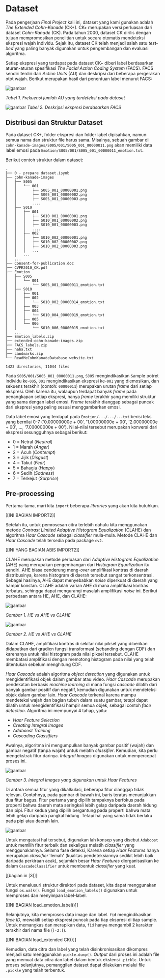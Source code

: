 # Dataset

Pada pengerjaan *Final Project* kali ini, dataset yang kami gunakan adalah *The Extended Cohn-Kanade* (CK+). CK+ merupakan versi perluasan dari dataset *Cohn-Kanade* (CK). Pada tahun 2000, dataset CK dirilis dengan tujuan mempromosikan penelitian untuk secara otomatis mendeteksi ekspresi wajah individu. Sejak itu, dataset CK telah menjadi salah satu *test-bed* yang paling banyak digunakan untuk pengembangan dan evaluasi algoritma.

Setiap ekspresi yang terdapat pada dataset CK+ diberi label berdasarkan aturan-aturan spesifikasi *The Facial Action Coding System* (FACS). FACS sendiri terdiri dari *Action Units* (AU) dan deskripsi dari beberapa pergerakan otot wajah. Berikut merupakan hasil dari penentuan label menurut FACS:

![gambar](img/facs%20(2).PNG)

*Tabel 1. Frekuensi jumlah AU yang terdeteksi pada dataset*

![gambar](img/facs.PNG)
*Tabel 2. Deskripsi ekspresi berdasarkan FACS*

## Distribusi dan Struktur Dataset

Pada dataset CK+, folder ekspresi dan folder label dipisahkan, namun semua nama dan struktur file harus sama. Misalnya, sebuah gambar di `cohn-kanade-images/S005/001/S005_001_00000011.png` akan memiliki data label emosi pada `Emotion/S005/001/S005_001_00000011_emotion.txt`.

Berikut contoh struktur dalam dataset:
```
.
├── 0 - prepare dataset.ipynb
├── cohn-kanade-images
│   ├── S005
│   │   └── 001
│   │       ├── S005_001_00000001.png
│   │       ├── S005_001_00000002.png
│   │       ├── S005_001_00000003.png
│   │       ....
│   ├── S010
│   │   ├── 001
│   │   │   ├── S010_001_00000001.png
│   │   │   ├── S010_001_00000002.png
│   │   │   ├── S010_001_00000003.png
│   │   │   ....
│   │   ├── 002
│   │   │   ├── S010_002_00000001.png
│   │   │   ├── S010_002_00000002.png
│   │   │   ├── S010_002_00000003.png
│   │   │   ...
│   │   ...
│   ...
├── Consent-for-publication.doc
├── CVPR2010_CK.pdf
├── Emotion
│   ├── S005
│   │   └── 001
│   │       └── S005_001_00000011_emotion.txt
│   ├── S010
│   │   ├── 001
│   │   ├── 002
│   │   │   └── S010_002_00000014_emotion.txt
│   │   ├── 003
│   │   ├── 004
│   │   │   └── S010_004_00000019_emotion.txt
│   │   ├── 005
│   │   └── 006
│   │       └── S010_006_00000015_emotion.txt
│   ...
├── Emotion_labels.zip
├── extended-cohn-kanade-images.zip
├── FACS_labels.zip
├── haha.txt
├── Landmarks.zip
└── ReadMeCohnKanadeDatabase_website.txt

1423 directories, 11044 files
```

Pada `S005/001/S005_001_00000011.png`, `S005` mengindikasikan `S`ample potret individu ke-`005`, `001` mengindikasikan ekspresi ke-`001` yang diemosikan, dan sekuens terakhir (contoh: `00000011`) merupakan urutan *frame* dari setiap ekspresi. Oleh karena itu, walaupun terdapat banyak *frame* pada penangkapan setiap ekspresi, hanya *frame* terakhir yang memiliki struktur yang sama dengan label emosi. *Frame* terakhir dianggap sebagai puncak dari ekspresi yang paling sesuai menggambarkan emosi.

Data label emosi yang terdapat pada `Emotion/.../.../...txt` berisi teks yang bernilai 0-7 ('0.00000000e + 00', '1.00000000e + 00', '2.00000000e + 00', ..., '7.00000000e + 00'). Nilai-nilai tersebut merupakan konversi dari ekspresi sesungguhnya sebagai berikut:
- 0 = Netral (*Neutral*)
- 1 = Marah (*Anger*)
- 2 = Acuh (*Contempt*)
- 3 = Jijik (*Disgust*)
- 4 = Takut (*Fear*)
- 5 = Bahagia (*Happy*)
- 6 = Sedih (*Sadness*)
- 7 = Terkejut (*Surprise*)

## Pre-processing

Pertama-tama, mari kita ``import`` beberapa *libraries* yang akan kita butuhkan.

[[INI BAGIAN IMPORT2]]

Setelah itu, untuk pemrosesan citra terlebih dahulu kita menggunakan metode *Contrast Limited Adaptive Histogram Equalization* (CLAHE) dan algoritma *Haar Cascade* sebagai *classifier* mula-mula. Metode CLAHE dan *Haar Cascade* telah tersedia pada package ``cv2``.

[[INI YANG BAGIAN ABIS IMPORT2]]

CLAHE merupakan metode perluasan dari *Adaptive Histogram Equalization* (AHE) yang merupakan pengembangan dari *Histogram Equalization* itu sendiri. AHE biasa cenderung meng-*over* amplifikasi kontras di daerah distribusinya, karena histogram di daerah tersebut sangat terkonsentrasi. Sebagai hasilnya, AHE dapat menyebabkan *noise* diperkuat di daerah yang hampir konstan. CLAHE adalah varian AHE di mana amplifikasi kontras terbatas, sehingga dapat mengurangi masalah amplifikasi *noise* ini. Berikut perbedaan antara HE, AHE, dan CLAHE:

![gambar](img/clahe1.PNG)

*Gambar 1. HE vs AHE vs CLAHE*

![gambar](img/clahe2.PNG)

*Gambar 2. HE vs AHE vs CLAHE*

Dalam CLAHE, amplifikasi kontras di sekitar nilai piksel yang diberikan didapatkan dari gradien fungsi transformasi (sebanding dengan CDF) dan karenanya untuk nilai histogram pada nilai piksel tersebut. CLAHE membatasi amplifikasi dengan memotong histogram pada nilai yang telah ditentukan sebelum menghitung CDF. 

*Haar Cascade* adalah algoritma *object detection* yang digunakan untuk mengidentifikasi objek dalam gambar atau video. *Haar Cascade* merupakan pendekatan berbasis *machine learning* di mana fungsi *cascade* dilatih dari banyak gambar positif dan negatif, kemudian digunakan untuk mendeteksi objek dalam gambar lain. *Haar Cascade* terkenal karena mampu mendeteksi wajah dan bagian tubuh dalam suatu gambar, tetapi dapat dilatih untuk mengidentifikasi hampir semua objek, sebagai contoh *face detection*. Algoritma ini mempunyai 4 tahap, yaitu:
- *Haar Feature Selection*
- *Creating  Integral Images*
- *Adaboost Training*
- *Cascading Classifiers*

Awalnya, algoritma ini mengumpulkan banyak gambar positif (wajah) dan gambar negatif (tanpa wajah) untuk melatih *classifier*. Kemudian, kita perlu mengekstrak fitur darinya. *Integral Images* digunakan untuk mempercepat proses ini.

![gambar](img/haar1.JPG)

*Gambar 3. Integral Images yang digunakan untuk Haar Features*

Di antara semua fitur yang dikalkulasi, beberapa fitur dianggap tidak relevan. Contohnya, pada gambar di bawah ini, baris teratas menunjukkan dua fitur bagus. Fitur pertama yang dipilih tampaknya berfokus pada properti bahwa daerah mata seringkali lebih gelap daripada daerah hidung dan pipi. Fitur kedua yang dipilih bergantung pada properti bahwa mata lebih gelap daripada pangkal hidung. Tetapi hal yang sama tidak berlaku pada pipi atau daerah lain.

![gambar](img/haar2.PNG)

Untuk mengatasi hal tersebut, digunakan lah konsep yang disebut ``Adaboost`` untuk memilih fitur terbaik dan sekaligus melatih *classifier* yang menggunakannya. Selama fase deteksi, Karena setiap *Haar Features* hanya merupakan *classifier* 'lemah' (kualitas pendeteksiannya sedikit lebih baik daripada perkiraan acak), sejumlah besar *Haar Features* diorganisasikan ke dalam ``CascadeClassifier`` untuk membentuk *classifier* yang kuat.

[[bagian in [3]]]

Untuk menelusuri struktur direktori pada dataset, kita dapat menggunakan fungsi ``os.walk()``. Fungsi ``load_emotion_labels()`` digunakan untuk memproses dan menyimpan label-label.

[[INI BAGIAN load_emotion_label()]]

Selanjutnya, kita memproses data image dan label. ``fid`` mengindikasikan *face ID*, mewakili setiap ekspresi puncak pada tiap ekspresi di tiap sample. Untuk memangkas dan merapikan data, ``fid`` hanya mengambil 2 karakter terakhir dari nama file (``[-2:]``).

[[INI BAGIAN load_extended CK()]]

Kemudian, data citra dan label yang telah disinkronisasikan dikompres menjadi satu menggunakan ``pickle.dump()``. *Output* dari proses ini adalah file yang memuat data citra dan label dalam bentuk ekstensi `.pickle`. Untuk proses selanjutnya, pemanggilan dataset dapat dilakukan melalui file `.pickle` yang telah terbentuk.